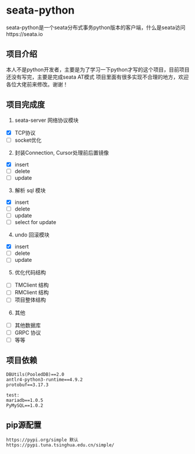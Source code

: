 # seata-python

seata-python是一个seata分布式事务python版本的客户端，什么是seata访问https://seata.io

## 项目介绍
本人不是python开发者，主要是为了学习一下python才写的这个项目，目前项目还没有写完，主要是完成seata AT模式
项目里面有很多实现不合理的地方，欢迎各位大佬前来修改。谢谢！

## 项目完成度
1. seata-server 网络协议模块
  - [x] TCP协议
  - [ ] socket优化
2. 封装Connection, Cursor处理前后置镜像
  - [x] insert
  - [ ] delete
  - [ ] update
3. 解析 sql 模块
  - [x] insert
  - [ ] delete
  - [ ] update
  - [ ] select for update
4. undo 回滚模块
  - [x] insert
  - [ ] delete
  - [ ] update
5. 优化代码结构
  - [ ] TMClient 结构
  - [ ] RMClient 结构
  - [ ] 项目整体结构
6. 其他
  - [ ] 其他数据库
  - [ ] GRPC 协议
  - [ ] 等等

## 项目依赖
```
DBUtils(PooledDB)==2.0
antlr4-python3-runtime==4.9.2
protobuf==3.17.3

test:
mariadb==1.0.5
PyMySQL==1.0.2
```

## pip源配置
```
https://pypi.org/simple 默认
https://pypi.tuna.tsinghua.edu.cn/simple/
```